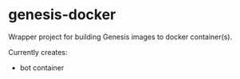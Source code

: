 # genesis-docker

Wrapper project for building Genesis images to docker container(s).

Currently creates:

- bot container